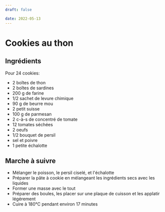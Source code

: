 ```yaml
---
draft: false

date: 2022-05-13
---
```


# Cookies au thon
<!-- more -->

## Ingrédients
Pour 24 cookies:

- 2 boîtes de thon
- 2 boîtes de sardines
- 200 g de farine
- 1/2 sachet de levure chimique
- 90 g de beurre mou
- 2 petit suisse
- 100 g de parmesan
- 2 c-à-s de concentré de tomate
- 12 tomates séchées
- 2 oeufs
- 1/2 bouquet de persil
- sel et poivre
- 1 petite échalotte

## Marche à suivre
 - Mélanger le poisson, le persil ciselé, et l'échalotte
 - Préparer la pâte à cookie en mélangeant les ingrédients secs avec les
   liquides
 - Former une masse avec le tout
 - Préparer des boules, les placer sur une plaque de cuisson et les applatir
   légérement
 - Cuire à 180°C pendant environ 17 minutes

